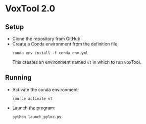 # VoxTool 2.0


## Setup

- Clone the repository from GitHub
- Create a Conda environment from the definition file
  ```
  conda env install -f conda_env.yml
  ```
  This creates an environment named `vt` in which to run voxTool.

## Running

- Activate the conda environment:
  ```
  source activate vt
  ```
- Launch the program:
  ```
  python launch_pyloc.py
  ```
